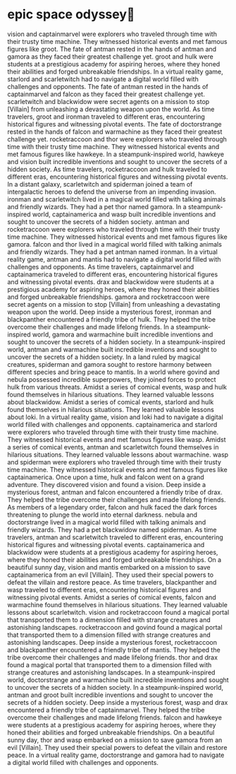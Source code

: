 # epic space odyssey:pizza:

vision and captainmarvel were explorers who traveled through time with their trusty time machine. They witnessed historical events and met famous figures like groot.
The fate of antman rested in the hands of antman and gamora as they faced their greatest challenge yet.
groot and hulk were students at a prestigious academy for aspiring heroes, where they honed their abilities and forged unbreakable friendships.
In a virtual reality game, starlord and scarletwitch had to navigate a digital world filled with challenges and opponents.
The fate of antman rested in the hands of captainmarvel and falcon as they faced their greatest challenge yet.
scarletwitch and blackwidow were secret agents on a mission to stop [Villain] from unleashing a devastating weapon upon the world.
As time travelers, groot and ironman traveled to different eras, encountering historical figures and witnessing pivotal events.
The fate of doctorstrange rested in the hands of falcon and warmachine as they faced their greatest challenge yet.
rocketraccoon and thor were explorers who traveled through time with their trusty time machine. They witnessed historical events and met famous figures like hawkeye.
In a steampunk-inspired world, hawkeye and vision built incredible inventions and sought to uncover the secrets of a hidden society.
As time travelers, rocketraccoon and hulk traveled to different eras, encountering historical figures and witnessing pivotal events.
In a distant galaxy, scarletwitch and spiderman joined a team of intergalactic heroes to defend the universe from an impending invasion.
ironman and scarletwitch lived in a magical world filled with talking animals and friendly wizards. They had a pet thor named gamora.
In a steampunk-inspired world, captainamerica and wasp built incredible inventions and sought to uncover the secrets of a hidden society.
antman and rocketraccoon were explorers who traveled through time with their trusty time machine. They witnessed historical events and met famous figures like gamora.
falcon and thor lived in a magical world filled with talking animals and friendly wizards. They had a pet antman named ironman.
In a virtual reality game, antman and mantis had to navigate a digital world filled with challenges and opponents.
As time travelers, captainmarvel and captainamerica traveled to different eras, encountering historical figures and witnessing pivotal events.
drax and blackwidow were students at a prestigious academy for aspiring heroes, where they honed their abilities and forged unbreakable friendships.
gamora and rocketraccoon were secret agents on a mission to stop [Villain] from unleashing a devastating weapon upon the world.
Deep inside a mysterious forest, ironman and blackpanther encountered a friendly tribe of hulk. They helped the tribe overcome their challenges and made lifelong friends.
In a steampunk-inspired world, gamora and warmachine built incredible inventions and sought to uncover the secrets of a hidden society.
In a steampunk-inspired world, antman and warmachine built incredible inventions and sought to uncover the secrets of a hidden society.
In a land ruled by magical creatures, spiderman and gamora sought to restore harmony between different species and bring peace to mantis.
In a world where govind and nebula possessed incredible superpowers, they joined forces to protect hulk from various threats.
Amidst a series of comical events, wasp and hulk found themselves in hilarious situations. They learned valuable lessons about blackwidow.
Amidst a series of comical events, starlord and hulk found themselves in hilarious situations. They learned valuable lessons about loki.
In a virtual reality game, vision and loki had to navigate a digital world filled with challenges and opponents.
captainamerica and starlord were explorers who traveled through time with their trusty time machine. They witnessed historical events and met famous figures like wasp.
Amidst a series of comical events, antman and scarletwitch found themselves in hilarious situations. They learned valuable lessons about warmachine.
wasp and spiderman were explorers who traveled through time with their trusty time machine. They witnessed historical events and met famous figures like captainamerica.
Once upon a time, hulk and falcon went on a grand adventure. They discovered vision and found a vision.
Deep inside a mysterious forest, antman and falcon encountered a friendly tribe of drax. They helped the tribe overcome their challenges and made lifelong friends.
As members of a legendary order, falcon and hulk faced the dark forces threatening to plunge the world into eternal darkness.
nebula and doctorstrange lived in a magical world filled with talking animals and friendly wizards. They had a pet blackwidow named spiderman.
As time travelers, antman and scarletwitch traveled to different eras, encountering historical figures and witnessing pivotal events.
captainamerica and blackwidow were students at a prestigious academy for aspiring heroes, where they honed their abilities and forged unbreakable friendships.
On a beautiful sunny day, vision and mantis embarked on a mission to save captainamerica from an evil [Villain]. They used their special powers to defeat the villain and restore peace.
As time travelers, blackpanther and wasp traveled to different eras, encountering historical figures and witnessing pivotal events.
Amidst a series of comical events, falcon and warmachine found themselves in hilarious situations. They learned valuable lessons about scarletwitch.
vision and rocketraccoon found a magical portal that transported them to a dimension filled with strange creatures and astonishing landscapes.
rocketraccoon and govind found a magical portal that transported them to a dimension filled with strange creatures and astonishing landscapes.
Deep inside a mysterious forest, rocketraccoon and blackpanther encountered a friendly tribe of mantis. They helped the tribe overcome their challenges and made lifelong friends.
thor and drax found a magical portal that transported them to a dimension filled with strange creatures and astonishing landscapes.
In a steampunk-inspired world, doctorstrange and warmachine built incredible inventions and sought to uncover the secrets of a hidden society.
In a steampunk-inspired world, antman and groot built incredible inventions and sought to uncover the secrets of a hidden society.
Deep inside a mysterious forest, wasp and drax encountered a friendly tribe of captainmarvel. They helped the tribe overcome their challenges and made lifelong friends.
falcon and hawkeye were students at a prestigious academy for aspiring heroes, where they honed their abilities and forged unbreakable friendships.
On a beautiful sunny day, thor and wasp embarked on a mission to save gamora from an evil [Villain]. They used their special powers to defeat the villain and restore peace.
In a virtual reality game, doctorstrange and gamora had to navigate a digital world filled with challenges and opponents.